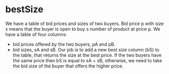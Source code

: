 # bestSize
We have a table of bid prices and sizes of two buyers. Bid price p with size s means that the buyer is open to buy s number of product at price p. We have a table of four columns:

   * bid prices offered by the two buyers, pA and pB.
   * bid sizes, sA and sB.
Our job is to add a new best size column (bS) to the table, that returns the size at the best price. If the two buyers have the same price then bS is equal to sA + sB, otherwise, we need to take the bid size of the buyer that offers the higher price.
